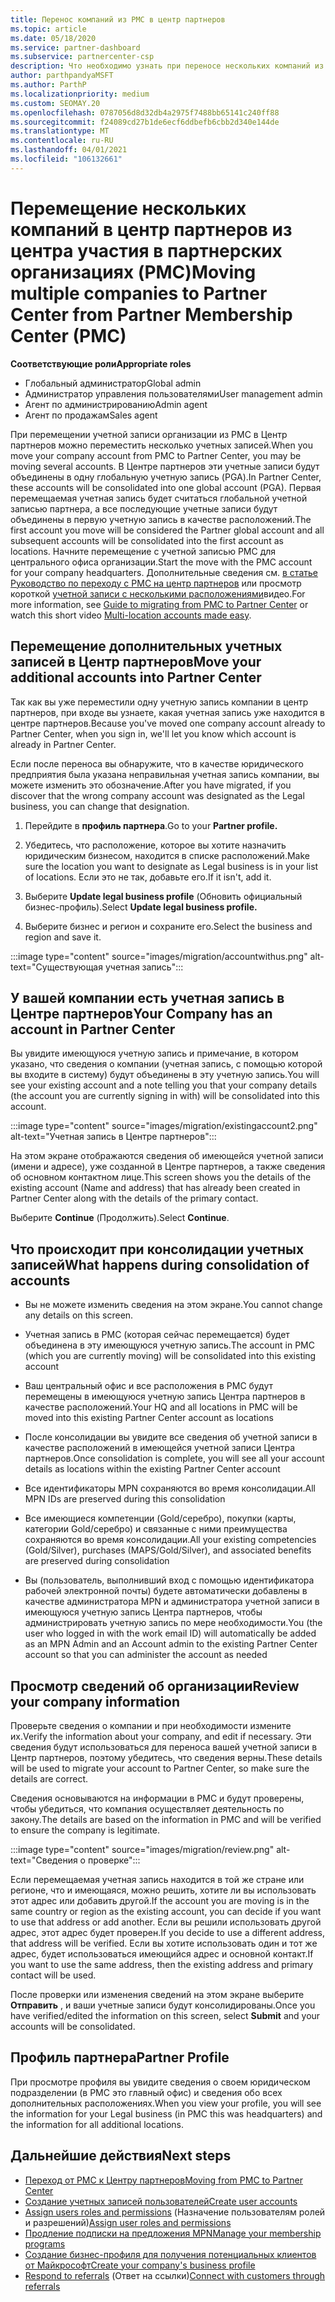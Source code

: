 ```yaml
---
title: Перенос компаний из PMC в центр партнеров
ms.topic: article
ms.date: 05/18/2020
ms.service: partner-dashboard
ms.subservice: partnercenter-csp
description: Что необходимо узнать при переносе нескольких компаний из центра управления партнерами в центр партнеров и их консолидации в глобальную учетную запись партнера.
author: parthpandyaMSFT
ms.author: ParthP
ms.localizationpriority: medium
ms.custom: SEOMAY.20
ms.openlocfilehash: 0787056d8d32db4a2975f7488bb65141c240ff88
ms.sourcegitcommit: f24089cd27b1de6ecf6ddbefb6cbb2d340e144de
ms.translationtype: MT
ms.contentlocale: ru-RU
ms.lasthandoff: 04/01/2021
ms.locfileid: "106132661"
---
```

# <a name="moving-multiple-companies-to-partner-center-from-partner-membership-center-pmc"></a><span data-ttu-id="81525-103">Перемещение нескольких компаний в центр партнеров из центра участия в партнерских организациях (PMC)</span><span class="sxs-lookup"><span data-stu-id="81525-103">Moving multiple companies to Partner Center from Partner Membership Center (PMC)</span></span>

<span data-ttu-id="81525-104">**Соответствующие роли**</span><span class="sxs-lookup"><span data-stu-id="81525-104">**Appropriate roles**</span></span>

- <span data-ttu-id="81525-105">Глобальный администратор</span><span class="sxs-lookup"><span data-stu-id="81525-105">Global admin</span></span>
- <span data-ttu-id="81525-106">Администратор управления пользователями</span><span class="sxs-lookup"><span data-stu-id="81525-106">User management admin</span></span>
- <span data-ttu-id="81525-107">Агент по администрированию</span><span class="sxs-lookup"><span data-stu-id="81525-107">Admin agent</span></span>
- <span data-ttu-id="81525-108">Агент по продажам</span><span class="sxs-lookup"><span data-stu-id="81525-108">Sales agent</span></span>

<span data-ttu-id="81525-109">При перемещении учетной записи организации из PMC в Центр партнеров можно переместить несколько учетных записей.</span><span class="sxs-lookup"><span data-stu-id="81525-109">When you move your company account from PMC to Partner Center, you may be moving several accounts.</span></span> <span data-ttu-id="81525-110">В Центре партнеров эти учетные записи будут объединены в одну глобальную учетную запись (PGA).</span><span class="sxs-lookup"><span data-stu-id="81525-110">In Partner Center, these accounts will be consolidated into one global account (PGA).</span></span> <span data-ttu-id="81525-111">Первая перемещаемая учетная запись будет считаться глобальной учетной записью партнера, а все последующие учетные записи будут объединены в первую учетную запись в качестве расположений.</span><span class="sxs-lookup"><span data-stu-id="81525-111">The first account you move will be considered the Partner global account and all subsequent accounts will be consolidated into the first account as locations.</span></span> <span data-ttu-id="81525-112">Начните перемещение с учетной записью PMC для центрального офиса организации.</span><span class="sxs-lookup"><span data-stu-id="81525-112">Start the move with the PMC account for your company headquarters.</span></span> <span data-ttu-id="81525-113">Дополнительные сведения см. [в статье Руководство по переходу с PMC на центр партнеров](guide-to-migration.md) или просмотр короткой [учетной записи с несколькими расположениями](https://vimeo.com/290335248)видео.</span><span class="sxs-lookup"><span data-stu-id="81525-113">For more information, see [Guide to migrating from PMC to Partner Center](guide-to-migration.md) or watch this short video [Multi-location accounts made easy](https://vimeo.com/290335248).</span></span>

## <a name="move-your-additional-accounts-into-partner-center"></a><span data-ttu-id="81525-114">Перемещение дополнительных учетных записей в Центр партнеров</span><span class="sxs-lookup"><span data-stu-id="81525-114">Move your additional accounts into Partner Center</span></span>

<span data-ttu-id="81525-115">Так как вы уже переместили одну учетную запись компании в центр партнеров, при входе вы узнаете, какая учетная запись уже находится в центре партнеров.</span><span class="sxs-lookup"><span data-stu-id="81525-115">Because you've moved one company account already to Partner Center, when you sign in, we'll let you know which account is already in Partner Center.</span></span>

<span data-ttu-id="81525-116">Если после переноса вы обнаружите, что в качестве юридического предприятия была указана неправильная учетная запись компании, вы можете изменить это обозначение.</span><span class="sxs-lookup"><span data-stu-id="81525-116">After you have migrated, if you discover that the wrong company account was designated as the Legal business, you can change that designation.</span></span>

1. <span data-ttu-id="81525-117">Перейдите в **профиль партнера**.</span><span class="sxs-lookup"><span data-stu-id="81525-117">Go to your **Partner profile.**</span></span>

2. <span data-ttu-id="81525-118">Убедитесь, что расположение, которое вы хотите назначить юридическим бизнесом, находится в списке расположений.</span><span class="sxs-lookup"><span data-stu-id="81525-118">Make sure the location you want to designate as Legal business is in your list of locations.</span></span> <span data-ttu-id="81525-119">Если это не так, добавьте его.</span><span class="sxs-lookup"><span data-stu-id="81525-119">If it isn't, add it.</span></span>

3. <span data-ttu-id="81525-120">Выберите **Update legal business profile** (Обновить официальный бизнес-профиль).</span><span class="sxs-lookup"><span data-stu-id="81525-120">Select **Update legal business profile.**</span></span>

4. <span data-ttu-id="81525-121">Выберите бизнес и регион и сохраните его.</span><span class="sxs-lookup"><span data-stu-id="81525-121">Select the business and region and save it.</span></span>

:::image type="content" source="images/migration/accountwithus.png" alt-text="Существующая учетная запись":::

## <a name="your-company-has-an-account-in-partner-center"></a><span data-ttu-id="81525-123">У вашей компании есть учетная запись в Центре партнеров</span><span class="sxs-lookup"><span data-stu-id="81525-123">Your Company has an account in Partner Center</span></span>

<span data-ttu-id="81525-124">Вы увидите имеющуюся учетную запись и примечание, в котором указано, что сведения о компании (учетная запись, с помощью которой вы входите в систему) будут объединены в эту учетную запись.</span><span class="sxs-lookup"><span data-stu-id="81525-124">You will see your existing account and a note telling you that your company details (the account you are currently signing in with) will be consolidated into this account.</span></span>

:::image type="content" source="images/migration/existingaccount2.png" alt-text="Учетная запись в Центре партнеров":::

<span data-ttu-id="81525-126">На этом экране отображаются сведения об имеющейся учетной записи (имени и адресе), уже созданной в Центре партнеров, а также сведения об основном контактном лице.</span><span class="sxs-lookup"><span data-stu-id="81525-126">This screen shows you the details of the existing account (Name and address) that has already been created in Partner Center along with the details of the primary contact.</span></span>

<span data-ttu-id="81525-127">Выберите **Continue** (Продолжить).</span><span class="sxs-lookup"><span data-stu-id="81525-127">Select **Continue**.</span></span>

## <a name="what-happens-during-consolidation-of-accounts"></a><span data-ttu-id="81525-128">Что происходит при консолидации учетных записей</span><span class="sxs-lookup"><span data-stu-id="81525-128">What happens during consolidation of accounts</span></span>

- <span data-ttu-id="81525-129">Вы не можете изменить сведения на этом экране.</span><span class="sxs-lookup"><span data-stu-id="81525-129">You cannot change any details on this screen.</span></span>

- <span data-ttu-id="81525-130">Учетная запись в PMC (которая сейчас перемещается) будет объединена в эту имеющуюся учетную запись.</span><span class="sxs-lookup"><span data-stu-id="81525-130">The account in PMC (which you are currently moving) will be consolidated into this existing account</span></span>

- <span data-ttu-id="81525-131">Ваш центральный офис и все расположения в PMC будут перемещены в имеющуюся учетную запись Центра партнеров в качестве расположений.</span><span class="sxs-lookup"><span data-stu-id="81525-131">Your HQ and all locations in PMC will be moved into this existing Partner Center account as locations</span></span>

- <span data-ttu-id="81525-132">После консолидации вы увидите все сведения об учетной записи в качестве расположений в имеющейся учетной записи Центра партнеров.</span><span class="sxs-lookup"><span data-stu-id="81525-132">Once consolidation is complete, you will see all your account details as locations within the existing Partner Center account</span></span>

- <span data-ttu-id="81525-133">Все идентификаторы MPN сохраняются во время консолидации.</span><span class="sxs-lookup"><span data-stu-id="81525-133">All MPN IDs are preserved during this consolidation</span></span>

- <span data-ttu-id="81525-134">Все имеющиеся компетенции (Gold/серебро), покупки (карты, категории Gold/серебро) и связанные с ними преимущества сохраняются во время консолидации.</span><span class="sxs-lookup"><span data-stu-id="81525-134">All your existing competencies (Gold/Silver), purchases (MAPS/Gold/Silver), and associated benefits are preserved during consolidation</span></span>

- <span data-ttu-id="81525-135">Вы (пользователь, выполнивший вход с помощью идентификатора рабочей электронной почты) будете автоматически добавлены в качестве администратора MPN и администратора учетной записи в имеющуюся учетную запись Центра партнеров, чтобы администрировать учетную запись по мере необходимости.</span><span class="sxs-lookup"><span data-stu-id="81525-135">You (the user who logged in with the work email ID) will automatically be added as an MPN Admin and an Account admin to the existing Partner Center account so that you can administer the account as needed</span></span>

## <a name="review-your-company-information"></a><span data-ttu-id="81525-136">Просмотр сведений об организации</span><span class="sxs-lookup"><span data-stu-id="81525-136">Review your company information</span></span>

<span data-ttu-id="81525-137">Проверьте сведения о компании и при необходимости измените их.</span><span class="sxs-lookup"><span data-stu-id="81525-137">Verify the information about your company, and edit if necessary.</span></span>  <span data-ttu-id="81525-138">Эти сведения будут использоваться для переноса вашей учетной записи в Центр партнеров, поэтому убедитесь, что сведения верны.</span><span class="sxs-lookup"><span data-stu-id="81525-138">These details will be used to migrate your account to Partner Center, so make sure the details are correct.</span></span>

<span data-ttu-id="81525-139">Сведения основываются на информации в PMC и будут проверены, чтобы убедиться, что компания осуществляет деятельность по закону.</span><span class="sxs-lookup"><span data-stu-id="81525-139">The details are based on the information in PMC and will be verified to ensure the company is legitimate.</span></span>


:::image type="content" source="images/migration/review.png" alt-text="Сведения о проверке":::

<span data-ttu-id="81525-141">Если перемещаемая учетная запись находится в той же стране или регионе, что и имеющаяся, можно решить, хотите ли вы использовать этот адрес или добавить другой.</span><span class="sxs-lookup"><span data-stu-id="81525-141">If the account you are moving is in the same country or region as the existing account, you can decide if you want to use that address or add another.</span></span> <span data-ttu-id="81525-142">Если вы решили использовать другой адрес, этот адрес будет проверен.</span><span class="sxs-lookup"><span data-stu-id="81525-142">If you decide to use a different address, that address will be verified.</span></span> <span data-ttu-id="81525-143">Если вы хотите использовать один и тот же адрес, будет использоваться имеющийся адрес и основной контакт.</span><span class="sxs-lookup"><span data-stu-id="81525-143">If you want to use the same address, then the existing address and primary contact will be used.</span></span>

<span data-ttu-id="81525-144">После проверки или изменения сведений на этом экране выберите **Отправить** , и ваши учетные записи будут консолидированы.</span><span class="sxs-lookup"><span data-stu-id="81525-144">Once you have verified/edited the information on this screen, select **Submit** and your accounts will be consolidated.</span></span>

## <a name="partner-profile"></a><span data-ttu-id="81525-145">Профиль партнера</span><span class="sxs-lookup"><span data-stu-id="81525-145">Partner Profile</span></span>

<span data-ttu-id="81525-146">При просмотре профиля вы увидите сведения о своем юридическом подразделении (в PMC это главный офис) и сведения обо всех дополнительных расположениях.</span><span class="sxs-lookup"><span data-stu-id="81525-146">When you view your profile, you will see the information for your Legal business (in PMC this was headquarters) and the information for all additional locations.</span></span>

## <a name="next-steps"></a><span data-ttu-id="81525-147">Дальнейшие действия</span><span class="sxs-lookup"><span data-stu-id="81525-147">Next steps</span></span>

- [<span data-ttu-id="81525-148">Переход от PMC к Центру партнеров</span><span class="sxs-lookup"><span data-stu-id="81525-148">Moving from PMC to Partner Center</span></span>](move-pmc-pc-map.md)
- [<span data-ttu-id="81525-149">Создание учетных записей пользователей</span><span class="sxs-lookup"><span data-stu-id="81525-149">Create user accounts</span></span>](create-user-accounts-and-set-permissions.md)
- <span data-ttu-id="81525-150">[Assign users roles and permissions](permissions-overview.md) (Назначение пользователям ролей и разрешений)</span><span class="sxs-lookup"><span data-stu-id="81525-150">[Assign user roles and permissions](permissions-overview.md)</span></span>
- [<span data-ttu-id="81525-151">Продление подписки на предложения MPN</span><span class="sxs-lookup"><span data-stu-id="81525-151">Manage your membership programs</span></span>](renew-mpn-offers.md)
- [<span data-ttu-id="81525-152">Создание бизнес-профиля для получения потенциальных клиентов от Майкрософт</span><span class="sxs-lookup"><span data-stu-id="81525-152">Create your company's business profile</span></span>](create-a-marketing-profile.md)
- <span data-ttu-id="81525-153">[Respond to referrals](manage-leads.md) (Ответ на ссылки)</span><span class="sxs-lookup"><span data-stu-id="81525-153">[Connect with customers through referrals](manage-leads.md)</span></span>
